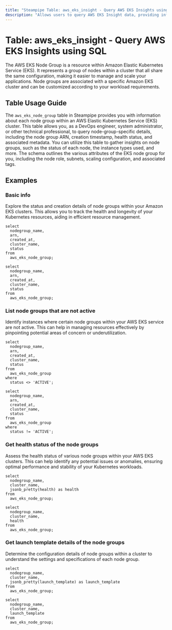 ```yaml
---
title: "Steampipe Table: aws_eks_insight - Query AWS EKS Insights using SQL"
description: "Allows users to query AWS EKS Insight data, providing information about cluster insights within an AWS Elastic Kubernetes Service (EKS) cluster."
---
```


# Table: aws_eks_insight - Query AWS EKS Insights using SQL

The AWS EKS Node Group is a resource within Amazon Elastic Kubernetes Service (EKS). It represents a group of nodes within a cluster that all share the same configuration, making it easier to manage and scale your applications. Node groups are associated with a specific Amazon EKS cluster and can be customized according to your workload requirements.

## Table Usage Guide

The `aws_eks_node_group` table in Steampipe provides you with information about each node group within an AWS Elastic Kubernetes Service (EKS) cluster. This table allows you, as a DevOps engineer, system administrator, or other technical professional, to query node-group-specific details, including the node group ARN, creation timestamp, health status, and associated metadata. You can utilize this table to gather insights on node groups, such as the status of each node, the instance types used, and more. The schema outlines the various attributes of the EKS node group for you, including the node role, subnets, scaling configuration, and associated tags.

## Examples

### Basic info
Explore the status and creation details of node groups within your Amazon EKS clusters. This allows you to track the health and longevity of your Kubernetes resources, aiding in efficient resource management.

```sql+postgres
select
  nodegroup_name,
  arn,
  created_at,
  cluster_name,
  status
from
  aws_eks_node_group;
```

```sql+sqlite
select
  nodegroup_name,
  arn,
  created_at,
  cluster_name,
  status
from
  aws_eks_node_group;
```

### List node groups that are not active
Identify instances where certain node groups within your AWS EKS service are not active. This can help in managing resources effectively by pinpointing potential areas of concern or underutilization.

```sql+postgres
select
  nodegroup_name,
  arn,
  created_at,
  cluster_name,
  status
from
  aws_eks_node_group
where
  status <> 'ACTIVE';
```

```sql+sqlite
select
  nodegroup_name,
  arn,
  created_at,
  cluster_name,
  status
from
  aws_eks_node_group
where
  status != 'ACTIVE';
```

### Get health status of the node groups
Assess the health status of various node groups within your AWS EKS clusters. This can help identify any potential issues or anomalies, ensuring optimal performance and stability of your Kubernetes workloads.

```sql+postgres
select
  nodegroup_name,
  cluster_name,
  jsonb_pretty(health) as health
from
  aws_eks_node_group;
```

```sql+sqlite
select
  nodegroup_name,
  cluster_name,
  health
from
  aws_eks_node_group;
```

### Get launch template details of the node groups
Determine the configuration details of node groups within a cluster to understand the settings and specifications of each node group.

```sql+postgres
select
  nodegroup_name,
  cluster_name,
  jsonb_pretty(launch_template) as launch_template
from
  aws_eks_node_group;
```

```sql+sqlite
select
  nodegroup_name,
  cluster_name,
  launch_template
from
  aws_eks_node_group;
```